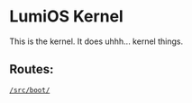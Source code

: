# LumiOS Kernel

This is the kernel.
It does uhhh... kernel things.

## Routes:
[`/src/boot/`](kernel/src/boot/)
